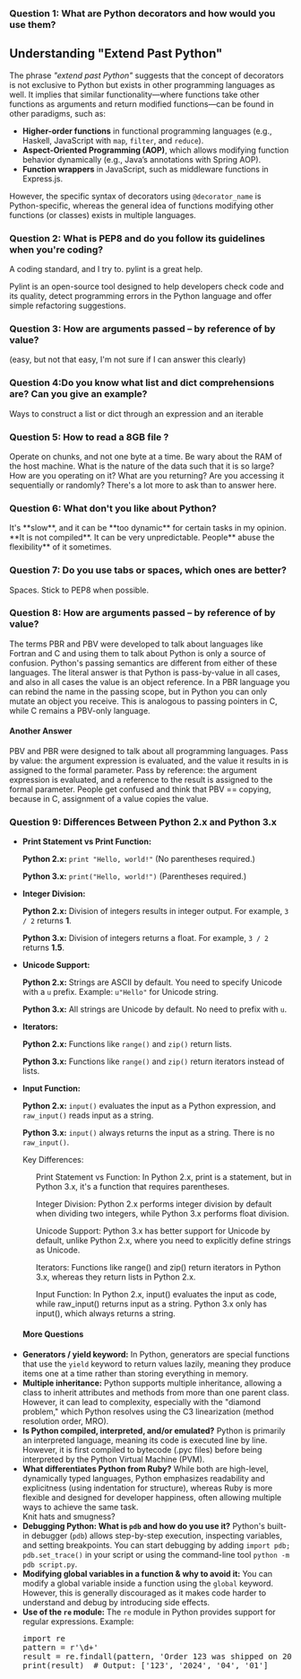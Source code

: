 <h3> Question 1: What are Python decorators and how would you use them? </h3>


## Understanding "Extend Past Python"

<p>
The phrase <i>"extend past Python"</i> suggests that the concept of decorators is not exclusive to Python but exists in other programming languages as well. It implies that similar functionality—where functions take other functions as arguments and return modified functions—can be found in other paradigms, such as:
</p>

<ul>
  <li><b>Higher-order functions</b> in functional programming languages (e.g., Haskell, JavaScript with <code>map</code>, <code>filter</code>, and <code>reduce</code>).</li>
  <li><b>Aspect-Oriented Programming (AOP)</b>, which allows modifying function behavior dynamically (e.g., Java’s annotations with Spring AOP).</li>
  <li><b>Function wrappers</b> in JavaScript, such as middleware functions in Express.js.</li>
</ul>

<p>
However, the specific syntax of decorators using <code>@decorator_name</code> is Python-specific, whereas the general idea of functions modifying other functions (or classes) exists in multiple languages.
</p>


<h3> Question 2: What is PEP8 and do you follow its guidelines when you're coding? </h3>
<p> A coding standard, and I try to. pylint is a great help.</p> Pylint is an open-source tool designed to help developers check code and its quality, detect programming errors in the Python language and offer simple refactoring suggestions.

<h3> Question 3: How are arguments passed – by reference of by value? </h3> (easy, but not that easy, I'm not sure if I can answer this clearly)
<p> </p>

<h3> Question 4:Do you know what list and dict comprehensions are? Can you give an example? </h3>
<p> Ways to construct a list or dict through an expression and an iterable  </p>

<h3> Question 5: How to read a 8GB file ? </h3>
Operate on chunks, and not one byte at a time. Be wary about the RAM of the host machine. What is the nature of the data such that it is so large? How are you operating on it? What are you returning? Are you accessing it sequentially or randomly? There's a lot more to ask than to answer here. 

<h3> Question 6: What don't you like about Python? </h3>
It's **slow**, and it can be **too dynamic** for certain tasks in my opinion. **It is not compiled**. It can be very unpredictable. People** abuse the flexibility** of it sometimes.

<h3> Question 7: Do you use tabs or spaces, which ones are better? </h3>
Spaces. Stick to PEP8 when possible.

<h3> Question 8: How are arguments passed – by reference of by value? </h3>
The terms PBR and PBV were developed to talk about languages like Fortran and C and using them to talk about Python is only a source of confusion. Python's passing semantics are different from either of these languages.
The literal answer is that Python is pass-by-value in all cases, and also in all cases the value is an object reference. In a PBR language you can rebind the name in the passing scope, but in Python you can only mutate an object you receive. This is analogous to passing pointers in C, while C remains a PBV-only language.
<h4> Another Answer </h4>
PBV and PBR were designed to talk about all programming languages.
Pass by value: the argument expression is evaluated, and the value it results in is assigned to the formal parameter.
Pass by reference: the argument expression is evaluated, and a reference to the result is assigned to the formal parameter.
People get confused and think that PBV == copying, because in C, assignment of a value copies the value.


<h3> Question 9: Differences Between Python 2.x and Python 3.x</h3>  
<ul>
        <li>
            <strong>Print Statement vs Print Function:</strong>
            <p><strong>Python 2.x:</strong> <code>print "Hello, world!"</code> (No parentheses required.)</p>
            <p><strong>Python 3.x:</strong> <code>print("Hello, world!")</code> (Parentheses required.)</p>
        </li>        
        <li>
            <strong>Integer Division:</strong>
            <p><strong>Python 2.x:</strong> Division of integers results in integer output. 
                For example, <code>3 / 2</code> returns <strong>1</strong>.</p>
            <p><strong>Python 3.x:</strong> Division of integers returns a float. 
                For example, <code>3 / 2</code> returns <strong>1.5</strong>.</p>
        </li>
        <li>
            <strong>Unicode Support:</strong>
            <p><strong>Python 2.x:</strong> Strings are ASCII by default. You need to specify Unicode with a <code>u</code> prefix. 
                Example: <code>u"Hello"</code> for Unicode string.</p>
            <p><strong>Python 3.x:</strong> All strings are Unicode by default. No need to prefix with <code>u</code>.</p>
        </li>
        <li>
            <strong>Iterators:</strong>
            <p><strong>Python 2.x:</strong> Functions like <code>range()</code> and <code>zip()</code> return lists.</p>
            <p><strong>Python 3.x:</strong> Functions like <code>range()</code> and <code>zip()</code> return iterators instead of lists.</p>
        </li>
        <li>
            <strong>Input Function:</strong>
            <p><strong>Python 2.x:</strong> <code>input()</code> evaluates the input as a Python expression, and <code>raw_input()</code> reads input as a string.</p>
            <p><strong>Python 3.x:</strong> <code>input()</code> always returns the input as a string. There is no <code>raw_input()</code>.</p>
        </li>
    </ul>
<ul>
Key Differences:
<ul>  Print Statement vs Function: In Python 2.x, print is a statement, but in Python 3.x, it's a function that requires parentheses.</ul>
<ul>  Integer Division: Python 2.x performs integer division by default when dividing two integers, while Python 3.x performs float division.</ul>
<ul>  Unicode Support: Python 3.x has better support for Unicode by default, unlike Python 2.x, where you need to explicitly define strings as Unicode.</ul>
<ul>  Iterators: Functions like range() and zip() return iterators in Python 3.x, whereas they return lists in Python 2.x.</ul>
<ul>  Input Function: In Python 2.x, input() evaluates the input as code, while raw_input() returns input as a string. Python 3.x only has input(), which always returns a string.</ul>
  
<h4> More Questions </h4>
    <li><strong>Generators / yield keyword:</strong> In Python, generators are special functions that use the <code>yield</code> keyword to return values lazily, meaning they produce items one at a time rather than storing everything in memory.</li>
    <li><strong>Multiple inheritance:</strong> Python supports multiple inheritance, allowing a class to inherit attributes and methods from more than one parent class. However, it can lead to complexity, especially with the "diamond problem," which Python resolves using the C3 linearization (method resolution order, MRO).</li>
    <li><strong>Is Python compiled, interpreted, and/or emulated?</strong> Python is primarily an interpreted language, meaning its code is executed line by line. However, it is first compiled to bytecode (.pyc files) before being interpreted by the Python Virtual Machine (PVM).</li>
    <li><strong>What differentiates Python from Ruby?</strong> While both are high-level, dynamically typed languages, Python emphasizes readability and explicitness (using indentation for structure), whereas Ruby is more flexible and designed for developer happiness, often allowing multiple ways to achieve the same task.</li> Knit hats and smugness?
    <li><strong>Debugging Python: What is <code>pdb</code> and how do you use it?</strong> Python's built-in debugger (<code>pdb</code>) allows step-by-step execution, inspecting variables, and setting breakpoints. You can start debugging by adding <code>import pdb; pdb.set_trace()</code> in your script or using the command-line tool <code>python -m pdb script.py</code>.</li>
    <li><strong>Modifying global variables in a function & why to avoid it:</strong> You can modify a global variable inside a function using the <code>global</code> keyword. However, this is generally discouraged as it makes code harder to understand and debug by introducing side effects.</li>
    <li><strong>Use of the <code>re</code> module:</strong> The <code>re</code> module in Python provides support for regular expressions. Example:
        <pre>
import re
pattern = r'\d+'
result = re.findall(pattern, 'Order 123 was shipped on 2024-04-01')
print(result)  # Output: ['123', '2024', '04', '01']
        </pre>
    </li>
</ul>
